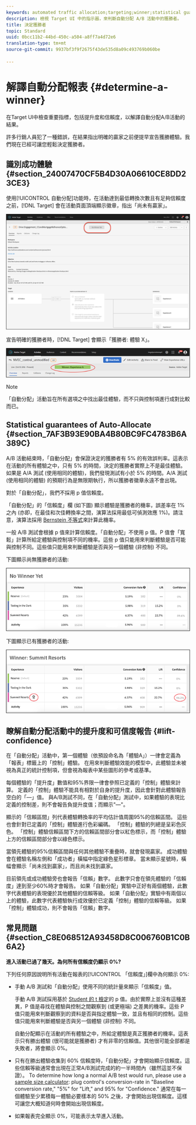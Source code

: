 ```yaml
---
keywords: automated traffic allocation;targeting;winner;statistical guarantee;confidence;determine winner;lift;confidence;default;default experience
description: 檢視 Target UI 中的指示器，來判斷自動分配 A/B 活動中的獲勝者。
title: 決定獲勝者
topic: Standard
uuid: 0bcc11b2-44bd-450c-a504-a8ff7a4d72e6
translation-type: tm+mt
source-git-commit: 9937bf3f9f2675f43de535d8a09c493769b060be

---
```



# 解譯自動分配報表 {#determine-a-winner}

在Target UI中檢查重要指標，包括提升度和信賴度，以解譯自動分配A/B活動的結果。

許多行銷人員犯了一種錯誤，在結果指出明確的贏家之前便提早宣告獲勝體驗。我們現在已經可讓您輕鬆決定獲勝者。

## 識別成功體驗 {#section_24007470CF5B4D30A06610CE8DD23CE3}

使用[!UICONTROL 自動分配]功能時，在活動達到最低轉換次數且有足夠信賴度之前，[!DNL Target] 會在活動頁面頂端顯示徽章，指出「尚未有贏家」。

![無贏家徽章](/help/c-activities/automated-traffic-allocation/assets/no-winner.png)

宣告明確的獲勝者時，[!DNL Target] 會顯示「獲勝者: 體驗 X」。

![](assets/auto_traffic_winner.png)

>[!NOTE]
>
>「自動分配」活動旨在所有選項之中找出最佳體驗，而不只與控制項進行成對比較而已。

## Statistical guarantees of Auto-Allocate {#section_7AF3B93E90BA4B80BC9FC4783B6A389C}

A/B 活動結束時，「自動分配」會保證決定的獲勝者有 5% 的有效誤判率。這表示在活動的所有體驗之中，只有 5% 的時間，決定的獲勝者實際上不是最佳體驗。如果是 A/A 測試 (使用相同的體驗)，我們發現測試有小於 5% 的時間。A/A 測試 (使用相同的體驗) 的預期行為是無限期執行，所以獲勝者徽章永遠不會出現。

對於「自動分配」，我們不採用 p 值信賴度。

「自動分配」的「信賴度」欄 (如下圖) 顯示體驗是獲勝者的機率，誤差率在 1% 之內 (亦即，在最佳和次佳轉換率之間，演算法採用最低可偵測效應 1%)。請注意，演算法採用 [Bernstein 不等式](https://en.wikipedia.org/wiki/Bernstein_inequalities_(probability_theory))來計算此機率。

一般 A/B 測試會根據 p 值來計算信賴度。「自動分配」不使用 p 值。P 值會「寬鬆」計算所給定體驗與控制項不同的機率。這些 p 值只能用來判斷體驗是否可能與控制不同。這些值只能用來判斷體驗是否與另一個體驗 (非控制) 不同。

下圖顯示尚無獲勝者的活動:

![](assets/no_winner.png)

下圖顯示已有獲勝者的活動:

![](assets/winner_found.png)

## 瞭解自動分配活動中的提升度和可信度報告 {#lift-confidence}

在「自動分配」活動中，第一個體驗（依預設命名為「體驗A」）一律會定義為「報表」標籤上的「控制」體驗。 在用來判斷體驗效能的模型中，此體驗並未被視為真正的統計控制項，但會視為報表中某些圖形的參考或基準。

每個體驗的「提升度」數值和95%界限一律會參照已定義的「控制」體驗來計算。 定義的「控制」體驗不能具有相對於自身的提升度，因此會針對此體驗報告空白的「—」值。 與A/B測試不同，在「自動分配」測試中，如果體驗的表現比定義的控制差，則不會報告負提升度值；而顯示"—"。

顯示的「信賴區間」列代表體驗轉換率的平均估計值周圍95%的信賴區間。 這些也會針對已定義的「控制」體驗進行色彩編碼。 「控制」體驗的列總是呈彩色灰色。 「控制」體驗信賴區間下方的信賴區間部分會以紅色標示，而「控制」體驗上方的信賴區間部分會以綠色標示。

當領先體驗的95%信賴區間與任何其他體驗不重疊時，就會發現贏家。 成功體驗會在體驗名稱左側和「成功者」橫幅中指定綠色星形標章。 當未顯示星號時，橫幅會顯示「尚未找到贏家」，而且尚未找到贏家。

目前領先或成功體驗旁也會報告「信賴」數字。 此數字只會在領先體驗的「信賴度」達到至少60%時才會報告。 如果「自動分配」實驗中正好有兩個體驗，此數字代表體驗的表現優於其他體驗的信賴等級。 如果「自動分配」實驗中有兩個以上的體驗，此數字代表體驗執行成效優於已定義「控制」體驗的信賴等級。 如果「控制」體驗成功，則不會報告「信賴」數字。

## 常見問題 {#section_C8E068512A93458D8C006760B1C0B6A2}

**進入活動已過了幾天。為何所有信賴度仍顯示 0%?**

下列任何原因說明所有活動在報表的[!UICONTROL 「信賴度」]欄中為何顯示 0%:

* 手動 A/B 測試和「自動分配」使用不同的統計量來顯示「信賴度」值。

   手動 A/B 測試採用基於 [Student 的 t 檢定](https://en.wikipedia.org/wiki/Student%27s_t-test)的 p 值。由於實際上並沒有這種差異，P 值是尋找在體驗與控制之間觀察到 (或更極端) 之差異的機率。這些 P 值只能用來判斷觀察到的資料是否與指定體驗一致，並且有相同的控制。這些值只能用來判斷體驗是否與另一個體驗 (非控制) 不同。

   自動分配顯示在活動的所有體驗之中，所給定體驗是真正獲勝者的機率。這表示只有勝出體驗 (很可能就是獲勝者) 才有非零的信賴值。其他很可能全部都是失敗者，將會顯示 0%。

* 只有在勝出體驗收集到 60% 信賴度時，「自動分配」才會開始顯示信賴度。這些信賴等級通常會出現在正常A/B測試完成的約一半時間內（雖然這並不保證）。 To determine how long a normal A/B test would run, please use a [sample size calculator](https://docs.adobe.com/content/target-microsite/testcalculator.html): plug control's conversion-rate in "Baseline conversion rate," "5%" for "Lift," and 95% for "Confidence." 通常在每一個體驗至少累積每一體驗必要樣本的 50% 之後，才會開始出現信賴度。這樣可讓您大概知道何時會開始出現信賴度。
* 如果報表完全顯示 0%，可能表示太早進入活動。

